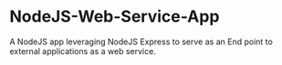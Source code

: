 # NodeJS-Web-Service-App
A NodeJS app leveraging NodeJS Express to serve as an End point to external applications as a web service.
